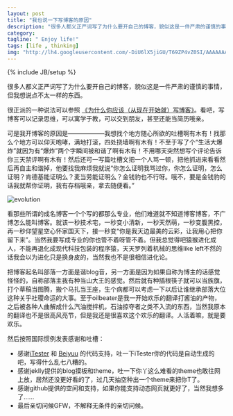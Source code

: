 ```yaml
---
layout: post
title: "我也说一下写博客的原因"
description: "很多人都义正严词写了为什么要开自己的博客，貌似这是一件严肃的谨慎的事情，但我想说点不太一样的东西。"
category:
tagline: " Enjoy life!"
tags: [life , thinking]
img: "http://lh4.googleusercontent.com/-DiU6lX5jiGU/T69ZP4vZ0SI/AAAAAAAAAG8/PiIweQh1z7U/s310/sheldon.jpg"
---
```

{% include JB/setup %}
<div class="blogcontent">
	<p>
		很多人都义正严词写了为什么要开自己的博客，貌似这是一件严肃的谨慎的事情，但我想说点不太一样的东西。
	</p>
	<p>
		很正派的一种说法可以参照 <a href="http://mindhacks.cn/2009/02/15/why-you-should-start-blogging-now/" target="_blank">《为什么你应该（从现在开始就）写博客》</a>。看吧，写博客可以记录思维，可以寓学于教，可以交到朋友，甚至还能当简历哦亲。
	</p>
	<p>
		可是我开博客的原因是——————我想找个地方随心所欲的吐槽啊有木有！找那么个地方可以仰天咆哮，满地打滚，四处挠墙啊有木有！不至于写了个“生活大爆炸”就因为有“爆炸”两个字瞬间被和谐了啊有木有！不用哪天突然想写个评论告诉你三天禁评啊有木有！然后还可一写篇吐槽文把一个人骂一顿，把他抓进来看看然后再自主和谐掉，他要找我麻烦我就说“你怎么证明我骂过你，你怎么证明，怎么证明？肯德基能证明么？麦当劳能证明么？金钱豹也不行呀。哦不，要是金钱豹的话我就帮你证明，我有存档哦亲，拿去随便看。”</p>
		<img src="http://lh4.googleusercontent.com/-DiU6lX5jiGU/T69ZP4vZ0SI/AAAAAAAAAG8/PiIweQh1z7U/s310/sheldon.jpg" alt="evolution">
	<p>
		看那些所谓的成名博客一个个写的都那么专业，他们难道就不知道博客博客，不广博怎么能叫博客。就该一秒技术宅，一秒变小清新，一秒天然萌，一秒变腹黑控，再一秒仰望星空心怀家国天下，接一秒变“你是我天边最美的云彩，让我用心把你留下来”。当然我要写成专业的你也管不着呀管不着。但我总觉得吧猿猴进化成人，不能再退化成现代科技包装的程序猿，天天罗列着机械的思维like left不然的话我会以为进化只是换身皮的，当然我也不是很相信进化论。
	</p>
	<p>
		把博客起名叫部落一方面是谐blog音，另一方面是因为如果自称为博主的话感觉怪怪的，自称部落主我有种当山大王的感觉。然后就有种插根筷子就可以当族旗，打个草稿当图腾，搬个马扎当王座，生个病都可以考虑一下以后让谁继承部落大位这种关乎社稷命运的大事。至于oilbeater是我一开始欢乐的翻译打酱油的产物，之后被各种人曲解成什么汽油搅拌机，石油掠夺者之类不入流的东西，当然我原本的翻译也不是很高风亮节，但是我还是很喜欢这个欢乐的翻译。人活着嘛，就是要欢乐。
	</p>
	<p>
		然后按照国际惯例发表感谢和吐槽：
	</p>
	<ul>
		<li>
			感谢<a href="http://itester.me" target="_blank">iTester</a> 和 <a href="http://beiyuu.com" target="_blank">Beiyuu</a>	 的代码支持，吐一下iTester你的代码是自动生成的吧，写得什么乱七八糟的。
		</li>
		<li>	感谢jeklly提供的blog摸板和theme，吐一下你丫这么难看的theme也敢往网上放，居然还没更好看的了，过几天抽空种出一个theme来把你T了。
		</li>
		<li>
			感谢github提供的空间和支持，如果你能支持动态网页就更好了，当然我想多了……
		</li>
		<li>
			最后亲切问候GFW，不解释无条件的亲切问候。
		</li>
	</ul>    
</div>
